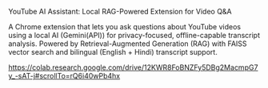 YouTube AI Assistant: Local RAG-Powered Extension for Video Q&A

A Chrome extension that lets you ask questions about YouTube videos using a local AI (Gemini(API)) for privacy-focused, offline-capable transcript analysis. Powered by Retrieval-Augmented Generation (RAG) with FAISS vector search and bilingual (English + Hindi) transcript support.

https://colab.research.google.com/drive/12KWR8FoBNZFy5DBg2MacmpG7y_-sAT-j#scrollTo=rQ6i40wPb4hx
